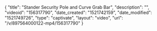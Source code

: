 {
    "title": "Stander Security Pole and Curve Grab Bar",
    "description": "",
    "videoid": "156317790",
    "date_created": "1521742159",
    "date_modified": "1521749726",
    "type": "captivate",
    "layout": "video",
    "url": "\/v\/897564000122-mp4\/156317790"
}